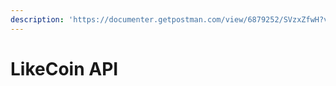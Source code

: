 ```yaml
---
description: 'https://documenter.getpostman.com/view/6879252/SVzxZfwH?version=latest'
---
```


# LikeCoin API


